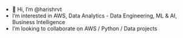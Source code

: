 - 👋 Hi, I’m @harishrvt
-  I’m interested in AWS, Data Analytics - Data Engineering, ML & AI, Business Intelligence
-  I’m looking to collaborate on AWS / Python / Data projects

<!---
harishrvt/harishrvt is a ✨ special ✨ repository because its `README.md` (this file) appears on your GitHub profile.
You can click the Preview link to take a look at your changes.
--->
